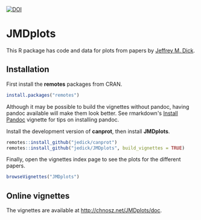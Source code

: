 [![DOI](https://zenodo.org/badge/211601502.svg)](https://zenodo.org/badge/latestdoi/211601502)

# JMDplots

This R package has code and data for plots from papers by [Jeffrey M. Dick](http://chnosz.net/jeff).

## Installation

First install the **remotes** packages from CRAN.

```R
install.packages("remotes")
```

Although it may be possible to build the vignettes without pandoc, having pandoc available will make them look better.
See rmarkdown's [Install Pandoc](https://cran.r-project.org/web/packages/rmarkdown/vignettes/pandoc.html) vignette for tips on installing pandoc.

Install the development version of **canprot**, then install **JMDplots**.

```R
remotes::install_github("jedick/canprot")
remotes::install_github("jedick/JMDplots", build_vignettes = TRUE)
```

Finally, open the vignettes index page to see the plots for the different papers.

```R
browseVignettes("JMDplots")
```

## Online vignettes

The vignettes are available at <http://chnosz.net/JMDplots/doc>.

